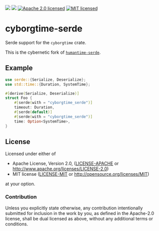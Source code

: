 [![](https://img.shields.io/crates/v/cyborgtime-serde.svg)][crates-io]
[![](https://docs.rs/cyborgtime-serde/badge.svg)][api-docs]
[![Apache 2.0 licensed](https://img.shields.io/badge/license-Apache2.0-blue.svg)](./LICENSE-APACHE)
[![MIT licensed](https://img.shields.io/badge/license-MIT-blue.svg)](./LICENSE-MIT)

# cyborgtime-serde

Serde support for the `cyborgtime` crate.

This is the cybernetic fork of [`humantime-serde`](https://github.com/jean-airoldie/humantime-serde).

## Example
```rust
use serde::{Serialize, Deserialize};
use std::time::{Duration, SystemTime};

#[derive(Serialize, Deserialize)]
struct Foo {
    #[serde(with = "cyborgtime_serde")]
    timeout: Duration,
    #[serde(default)]
    #[serde(with = "cyborgtime_serde")]
    time: Option<SystemTime>,
}
```

## License

Licensed under either of

 * Apache License, Version 2.0, ([LICENSE-APACHE](LICENSE-APACHE) or http://www.apache.org/licenses/LICENSE-2.0)
 * MIT license ([LICENSE-MIT](LICENSE-MIT) or http://opensource.org/licenses/MIT)

at your option.

### Contribution

Unless you explicitly state otherwise, any contribution intentionally
submitted for inclusion in the work by you, as defined in the Apache-2.0
license, shall be dual licensed as above, without any additional terms or
conditions.

[crates-io]: https://crates.io/crates/cyborgtime-serde
[api-docs]: https://docs.rs/cyborgtime-serde
